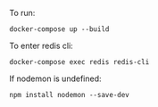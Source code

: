 To run: 

```
docker-compose up --build
```

To enter redis cli: 

```
docker-compose exec redis redis-cli
```

If nodemon is undefined: 

```
npm install nodemon --save-dev
```
